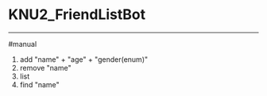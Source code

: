 # KNU2_FriendListBot
---
#manual
1. add "name" + "age" + "gender(enum)"
2. remove "name"
3. list
4. find "name"
